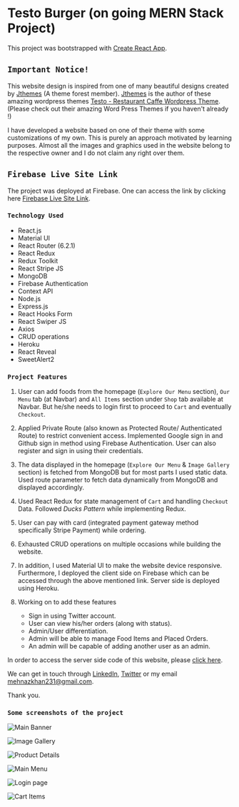 # Testo Burger (on going MERN Stack Project)

This project was bootstrapped with [Create React App](https://github.com/facebook/create-react-app).

## `Important Notice!`

This website design is inspired from one of many beautiful designs created by [Jthemes](https://themeforest.net/user/jthemes) (A theme forest member). [Jthemes](https://themeforest.net/user/jthemes) is the author of these amazing wordpress themes [Testo - Restaurant Caffe Wordpress Theme](https://preview.themeforest.net/item/testo-restaurant-wordpress-theme/full_screen_preview/31422987?_ga=2.63873324.2064031116.1654529768-1907816928.1645096157). (Please check out their amazing Word Press Themes if you haven't already !) 

I have developed a website based on one of their theme with some customizations of my own. This is purely an approach motivated by learning purposes. Almost all the images and graphics used in the website belong to the respective owner and I do not claim any right over them.

## `Firebase Live Site Link`

The project was deployed at Firebase. One can access the link by clicking here [Firebase Live Site Link](https://testo-burger.web.app/).

### `Technology Used`
* React.js
* Material UI
* React Router (6.2.1)
* React Redux
* Redux Toolkit
* React Stripe JS
* MongoDB
* Firebase Authentication
* Context API
* Node.js
* Express.js
* React Hooks Form
* React Swiper JS
* Axios
* CRUD operations
* Heroku
* React Reveal
* SweetAlert2

### `Project Features`

1. User can add foods from the homepage (`Explore Our Menu` section), `Our Menu` tab (at Navbar) and `All Items` section under `Shop` tab available at Navbar. But he/she needs to login first to proceed to `Cart` and eventually `Checkout`. 

2. Applied Private Route (also known as Protected Route/ Authenticated Route) to restrict convenient access. Implemented Google sign in and Github sign in method using Firebase Authentication. User can also register and sign in using their credentials. 

3. The data displayed in the homepage (`Explore Our Menu` & `Image Gallery` section) is fetched from MongoDB but for most parts I used static data. Used route parameter to fetch data dynamically from MongoDB and displayed accordingly.

4. Used React Redux for state management of `Cart` and handling `Checkout` Data. Followed _Ducks Pattern_ while implementing Redux.

5. User can pay with card (integrated payment gateway method specifically Stripe Payment) while ordering.

6. Exhausted CRUD operations on multiple occasions while building the website.

7. In addition, I used Material UI to make the website device responsive. Furthermore, I deployed the client side on Firebase which can be accessed through the above mentioned link. Server side is deployed using Heroku.

8. Working on to add these features
    * Sign in using Twitter account.
    * User can view his/her orders (along with status).
    * Admin/User differentiation.
    * Admin will be able to manage Food Items and Placed Orders.
    * An admin will be capable of adding another user as an admin.

In order to access the server side code of this website, please [click here](https://github.com/MK-Khan123/testo-burger-server/).

We can get in touch through [LinkedIn](https://www.linkedin.com/in/mehnaz-ahmed-khan/), [Twitter](https://twitter.com/MehnazAhmedKha1) or my email mehnazkhan231@gmail.com.

Thank you.

### `Some screenshots of the project`

![Main Banner](https://res.cloudinary.com/dn9k2jkdd/image/upload/v1654632388/testo-burger-project/portfolio-slide-image/main-banner_jd4nga.png)

![Image Gallery](https://res.cloudinary.com/dn9k2jkdd/image/upload/v1654632388/testo-burger-project/portfolio-slide-image/image-gallery_wimo0n.png)

![Product Details](https://res.cloudinary.com/dn9k2jkdd/image/upload/v1654632387/testo-burger-project/portfolio-slide-image/product-details_tvnram.png)

![Main Menu](https://res.cloudinary.com/dn9k2jkdd/image/upload/v1654632388/testo-burger-project/portfolio-slide-image/main-menu_o6ikyo.png)

![Login page](https://res.cloudinary.com/dn9k2jkdd/image/upload/v1654632386/testo-burger-project/portfolio-slide-image/login-page_tctuo1.png)

![Cart Items](https://res.cloudinary.com/dn9k2jkdd/image/upload/v1654632387/testo-burger-project/portfolio-slide-image/cart_ugcrj0.png)
